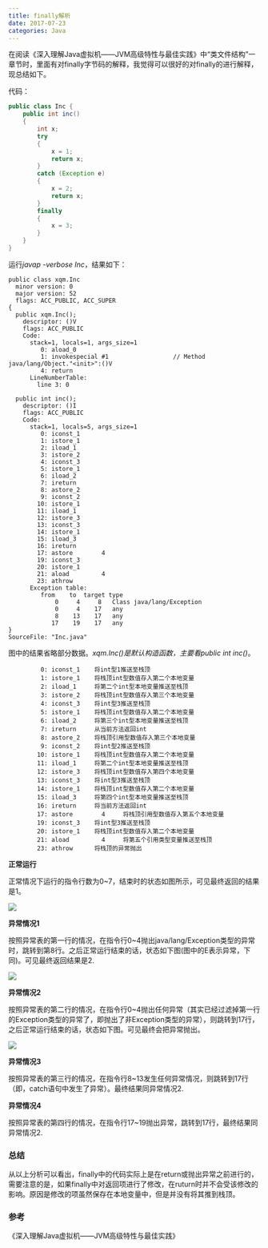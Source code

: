 ```yaml
---
title: finally解析
date: 2017-07-23
categories: Java
---
```


在阅读《深入理解Java虚拟机——JVM高级特性与最佳实践》中“类文件结构”一章节时，里面有对finally字节码的解释，我觉得可以很好的对finally的进行解释，现总结如下。

代码：

```java
public class Inc {
	public int inc()
	{
		int x;
		try
		{
			x = 1;
			return x;
		}
		catch (Exception e)
		{
			x = 2;
			return x;
		}
		finally
		{
			x = 3;
		}
	}
}
```

运行*javap -verbose Inc*，结果如下：

```
public class xqm.Inc
  minor version: 0
  major version: 52
  flags: ACC_PUBLIC, ACC_SUPER
{
  public xqm.Inc();
    descriptor: ()V
    flags: ACC_PUBLIC
    Code:
      stack=1, locals=1, args_size=1
         0: aload_0
         1: invokespecial #1                  // Method java/lang/Object."<init>":()V
         4: return
      LineNumberTable:
        line 3: 0

  public int inc();
    descriptor: ()I
    flags: ACC_PUBLIC
    Code:
      stack=1, locals=5, args_size=1
         0: iconst_1
         1: istore_1
         2: iload_1
         3: istore_2
         4: iconst_3
         5: istore_1
         6: iload_2
         7: ireturn
         8: astore_2
         9: iconst_2
        10: istore_1
        11: iload_1
        12: istore_3
        13: iconst_3
        14: istore_1
        15: iload_3
        16: ireturn
        17: astore        4
        19: iconst_3
        20: istore_1
        21: aload         4
        23: athrow
      Exception table:
         from    to  target type
             0     4     8   Class java/lang/Exception
             0     4    17   any
             8    13    17   any
            17    19    17   any
}
SourceFile: "Inc.java"
```

图中的结果省略部分数据。*xqm.Inc()*是默认构造函数，主要看*public int inc()*。

```
         0: iconst_1    将int型1推送至栈顶 
         1: istore_1	将栈顶int型数值存入第二个本地变量
         2: iload_1		将第二个int型本地变量推送至栈顶
         3: istore_2	将栈顶int型数值存入第三个本地变量
         4: iconst_3	将int型3推送至栈顶
         5: istore_1	将栈顶int型数值存入第二个本地变量
         6: iload_2		将第三个int型本地变量推送至栈顶
         7: ireturn		从当前方法返回int
         8: astore_2	将栈顶引用型数值存入第三个本地变量
         9: iconst_2	将int型2推送至栈顶
        10: istore_1	将栈顶int型数值存入第二个本地变量
        11: iload_1		将第二个int型本地变量推送至栈顶
        12: istore_3	将栈顶int型数值存入第四个本地变量
        13: iconst_3	将int型3推送至栈顶
        14: istore_1	将栈顶int型数值存入第二个本地变量
        15: iload_3		将第四个int型本地变量推送至栈顶
        16: ireturn		将当前方法返回int
        17: astore        4		将栈顶引用型数值存入第五个本地变量
        19: iconst_3	将int型3推送至栈顶
        20: istore_1	将栈顶int型数值存入第二个本地变量
        21: aload         4		将第五个引用类型变量推送至栈顶
        23: athrow		将栈顶的异常抛出
```

**正常运行**

正常情况下运行的指令行数为0~7，结束时的状态如图所示，可见最终返回的结果是1。

![](http://7xrvqe.com1.z0.glb.clouddn.com/finally-normal.svg)

**异常情况1**

按照异常表的第一行的情况，在指令行0~4抛出java/lang/Exception类型的异常时，跳转到第8行。之后正常运行结束的话，状态如下图(图中的E表示异常，下同)。可见最终返回结果是2.

![](http://7xrvqe.com1.z0.glb.clouddn.com/finally-Exception1.svg)

**异常情况2**

按照异常表的第二行的情况，在指令行0~4抛出任何异常（其实已经过滤掉第一行的Exception类型的异常了，即抛出了非Exception类型的异常），则跳转到17行，之后正常运行结束的话，状态如下图。可见最终会把异常抛出。

![](http://7xrvqe.com1.z0.glb.clouddn.com/finally-Exception2.svg)

**异常情况3**

按照异常表的第三行的情况，在指令行8~13发生任何异常情况，则跳转到17行（即，catch语句中发生了异常）。最终结果同异常情况2.

**异常情况4**

按照异常表的第四行的情况，在指令行17~19抛出异常，跳转到17行，最终结果同异常情况2.

### 总结

从以上分析可以看出，finally中的代码实际上是在return或抛出异常之前进行的，需要注意的是，如果finally中对返回项进行了修改，在ruturn时并不会受该修改的影响。原因是修改的项虽然保存在本地变量中，但是并没有将其推到栈顶。

### 参考

《深入理解Java虚拟机——JVM高级特性与最佳实践》